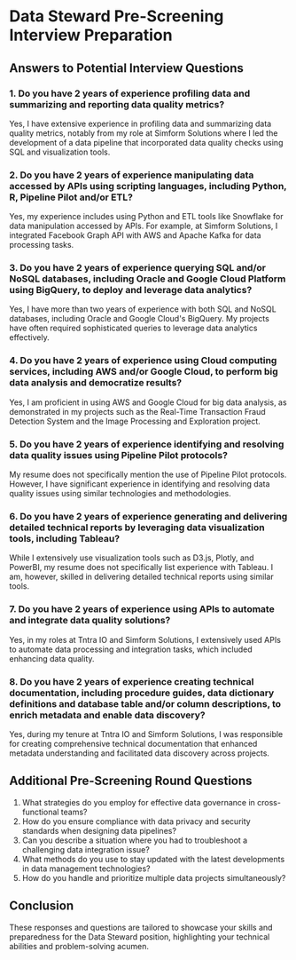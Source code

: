 # Data Steward Pre-Screening Interview Preparation

## Answers to Potential Interview Questions

### 1. Do you have 2 years of experience profiling data and summarizing and reporting data quality metrics?
Yes, I have extensive experience in profiling data and summarizing data quality metrics, notably from my role at Simform Solutions where I led the development of a data pipeline that incorporated data quality checks using SQL and visualization tools.

### 2. Do you have 2 years of experience manipulating data accessed by APIs using scripting languages, including Python, R, Pipeline Pilot and/or ETL?
Yes, my experience includes using Python and ETL tools like Snowflake for data manipulation accessed by APIs. For example, at Simform Solutions, I integrated Facebook Graph API with AWS and Apache Kafka for data processing tasks.

### 3. Do you have 2 years of experience querying SQL and/or NoSQL databases, including Oracle and Google Cloud Platform using BigQuery, to deploy and leverage data analytics?
Yes, I have more than two years of experience with both SQL and NoSQL databases, including Oracle and Google Cloud's BigQuery. My projects have often required sophisticated queries to leverage data analytics effectively.

### 4. Do you have 2 years of experience using Cloud computing services, including AWS and/or Google Cloud, to perform big data analysis and democratize results?
Yes, I am proficient in using AWS and Google Cloud for big data analysis, as demonstrated in my projects such as the Real-Time Transaction Fraud Detection System and the Image Processing and Exploration project.

### 5. Do you have 2 years of experience identifying and resolving data quality issues using Pipeline Pilot protocols?
My resume does not specifically mention the use of Pipeline Pilot protocols. However, I have significant experience in identifying and resolving data quality issues using similar technologies and methodologies.

### 6. Do you have 2 years of experience generating and delivering detailed technical reports by leveraging data visualization tools, including Tableau?
While I extensively use visualization tools such as D3.js, Plotly, and PowerBI, my resume does not specifically list experience with Tableau. I am, however, skilled in delivering detailed technical reports using similar tools.

### 7. Do you have 2 years of experience using APIs to automate and integrate data quality solutions?
Yes, in my roles at Tntra IO and Simform Solutions, I extensively used APIs to automate data processing and integration tasks, which included enhancing data quality.

### 8. Do you have 2 years of experience creating technical documentation, including procedure guides, data dictionary definitions and database table and/or column descriptions, to enrich metadata and enable data discovery?
Yes, during my tenure at Tntra IO and Simform Solutions, I was responsible for creating comprehensive technical documentation that enhanced metadata understanding and facilitated data discovery across projects.

## Additional Pre-Screening Round Questions

1. What strategies do you employ for effective data governance in cross-functional teams?
2. How do you ensure compliance with data privacy and security standards when designing data pipelines?
3. Can you describe a situation where you had to troubleshoot a challenging data integration issue?
4. What methods do you use to stay updated with the latest developments in data management technologies?
5. How do you handle and prioritize multiple data projects simultaneously?

## Conclusion
These responses and questions are tailored to showcase your skills and preparedness for the Data Steward position, highlighting your technical abilities and problem-solving acumen.